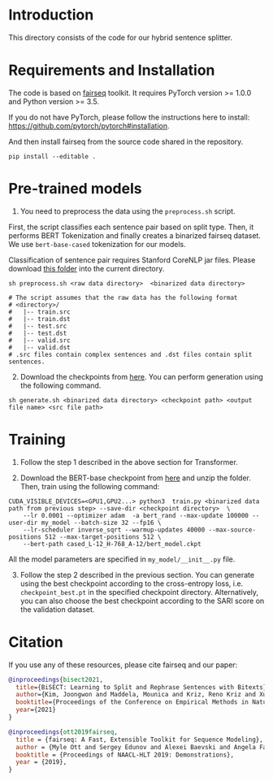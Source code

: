 # Introduction

This directory consists of the code for our hybrid sentence splitter. 


# Requirements and Installation

The code is based on [fairseq](https://github.com/pytorch/fairseq) toolkit. It requires PyTorch version >= 1.0.0 and 
Python version >= 3.5. 

If you do not have PyTorch, please follow the instructions here to install: https://github.com/pytorch/pytorch#installation.

And then install fairseq from the source code shared in the repository.
```
pip install --editable .
```

# Pre-trained models

1. You need to preprocess the data using the ``preprocess.sh`` script. 

First, the script classifies each sentence pair based on split type. Then, it performs BERT Tokenization and finally creates a binarized fairseq dataset.
We use ``bert-base-cased`` tokenization for our models.

Classification of sentence pair requires Stanford CoreNLP jar files. Please download [this folder](https://drive.google.com/drive/u/0/folders/1-Dz1eePlZSx-SApNqTAaSGOmgDdAVjHn) into the current directory.

```
sh preprocess.sh <raw data directory>  <binarized data directory>

# The script assumes that the raw data has the following format
# <directory>/
#   |-- train.src
#   |-- train.dst
#   |-- test.src
#   |-- test.dst
#   |-- valid.src
#   |-- valid.dst
# .src files contain complex sentences and .dst files contain split sentences.
```

2. Download the checkpoints from [here](https://drive.google.com/drive/u/0/folders/1cI7jK7sq3flLarcTe9PXVRXZqcwuDeSz). You can perform generation using the following command.
 
```
sh generate.sh <binarized data directory> <checkpoint path> <output file name> <src file path>
```


# Training 

1. Follow the step 1 described in the above section for Transformer.


2. Download the BERT-base checkpoint from [here](https://storage.googleapis.com/bert_models/2018_10_18/cased_L-12_H-768_A-12.zip) 
and unzip the folder.  Then, train using the following command:

```
CUDA_VISIBLE_DEVICES=<GPU1,GPU2...> python3  train.py <binarized data path from previous step> --save-dir <checkpoint directory>  \
    --lr 0.0001 --optimizer adam  -a bert_rand --max-update 100000 --user-dir my_model --batch-size 32 --fp16 \
    --lr-scheduler inverse_sqrt --warmup-updates 40000 --max-source-positions 512 --max-target-positions 512 \
    --bert-path cased_L-12_H-768_A-12/bert_model.ckpt
```

All the model parameters are specified in ``my_model/__init__.py`` file.

3. Follow the step 2 described in the previous section.  You can generate using the best checkpoint according to the cross-entropy loss, i.e. ``checkpoint_best.pt`` in the specified checkpoint directory. Alternatively, you can also choose the best checkpoint according to the SARI score on the validation dataset.

# Citation

If you use any of these resources, please cite fairseq and our paper:

```bibtex
@inproceedings{bisect2021,
  title={BiSECT: Learning to Split and Rephrase Sentences with Bitexts},
  author={Kim, Joongwon and Maddela, Mounica and Kriz, Reno Kriz and Xu, Wei and Callison-Burch, Chris},
  booktitle={Proceedings of the Conference on Empirical Methods in Natural Language Processing (EMNLP)},
  year={2021}
}
```


```bibtex
@inproceedings{ott2019fairseq,
  title = {fairseq: A Fast, Extensible Toolkit for Sequence Modeling},
  author = {Myle Ott and Sergey Edunov and Alexei Baevski and Angela Fan and Sam Gross and Nathan Ng and David Grangier and Michael Auli},
  booktitle = {Proceedings of NAACL-HLT 2019: Demonstrations},
  year = {2019},
}
```
